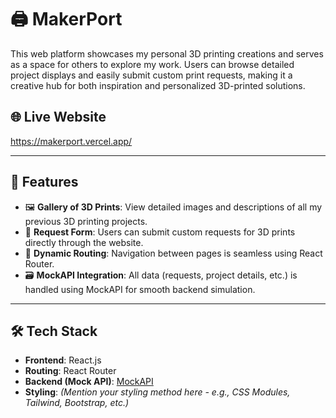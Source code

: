 # 🖨️ MakerPort

This web platform showcases my personal 3D printing creations and serves as a space for others to explore my work. Users can browse detailed project displays and easily submit custom print requests, making it a creative hub for both inspiration and personalized 3D-printed solutions.


## 🌐 Live Website
https://makerport.vercel.app/

---

## 🚀 Features

- 🖼️ **Gallery of 3D Prints**: View detailed images and descriptions of all my previous 3D printing projects.
- 📩 **Request Form**: Users can submit custom requests for 3D prints directly through the website.
- 🔄 **Dynamic Routing**: Navigation between pages is seamless using React Router.
- 🗃️ **MockAPI Integration**: All data (requests, project details, etc.) is handled using MockAPI for smooth backend simulation.

---

## 🛠️ Tech Stack

- **Frontend**: React.js
- **Routing**: React Router
- **Backend (Mock API)**: [MockAPI](https://mockapi.io/)
- **Styling**: *(Mention your styling method here - e.g., CSS Modules, Tailwind, Bootstrap, etc.)*


